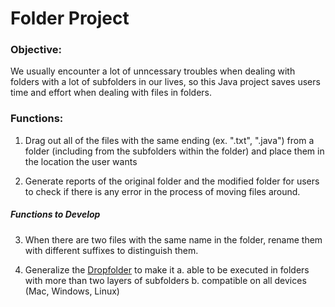 # Folder Project

### Objective: 
We usually encounter a lot of unncessary troubles when dealing with folders with a lot of subfolders in our lives, so this Java project saves users time and effort when dealing with files in folders. 

### Functions: 

1. Drag out all of the files with the same ending (ex. ".txt", ".java") from a folder (including from the subfolders within the folder) and place them in the location the user wants

2. Generate reports of the original folder and the modified folder for users to check if there is any error in the process of moving files around. 

##### Functions to Develop 

3. When there are two files with the same name in the folder, rename them with different suffixes to distinguish them. 

4. Generalize the [Dropfolder](https://github.com/yxie21/library/blob/master/DropFolder.java) to make it
    a. able to be executed in folders with more than two layers of subfolders
    b. compatible on all devices (Mac, Windows, Linux)

